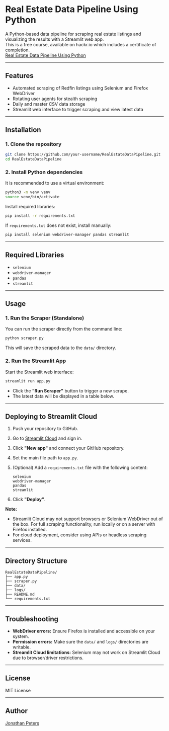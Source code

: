 # Real Estate Data Pipeline Using Python

A Python-based data pipeline for scraping real estate listings and visualizing the results with a Streamlit web app.  
This is a free course, available on hackr.io which includes a certificate of completion.  
[Real Estate Data Pipeline Using Python](https://app.hackr.io/courses/python/data-pipeline)

---

## Features

- Automated scraping of Redfin listings using Selenium and Firefox WebDriver
- Rotating user agents for stealth scraping
- Daily and master CSV data storage
- Streamlit web interface to trigger scraping and view latest data

---

## Installation

### 1. Clone the repository

```sh
git clone https://github.com/your-username/RealEstateDataPipeline.git
cd RealEstateDataPipeline
```

### 2. Install Python dependencies

It is recommended to use a virtual environment:

```sh
python3 -m venv venv
source venv/bin/activate
```

Install required libraries:

```sh
pip install -r requirements.txt
```

If `requirements.txt` does not exist, install manually:

```sh
pip install selenium webdriver-manager pandas streamlit
```

---

## Required Libraries

- `selenium`
- `webdriver-manager`
- `pandas`
- `streamlit`

---

## Usage

### 1. Run the Scraper (Standalone)

You can run the scraper directly from the command line:

```sh
python scraper.py
```

This will save the scraped data to the `data/` directory.

### 2. Run the Streamlit App

Start the Streamlit web interface:

```sh
streamlit run app.py
```

- Click the **"Run Scraper"** button to trigger a new scrape.
- The latest data will be displayed in a table below.

---

## Deploying to Streamlit Cloud

1. Push your repository to GitHub.
2. Go to [Streamlit Cloud](https://streamlit.io/cloud) and sign in.
3. Click **"New app"** and connect your GitHub repository.
4. Set the main file path to `app.py`.
5. (Optional) Add a `requirements.txt` file with the following content:

    ```
    selenium
    webdriver-manager
    pandas
    streamlit
    ```

6. Click **"Deploy"**.

**Note:**  
- Streamlit Cloud may not support browsers or Selenium WebDriver out of the box. For full scraping functionality, run locally or on a server with Firefox installed.
- For cloud deployment, consider using APIs or headless scraping services.

---

## Directory Structure

```
RealEstateDataPipeline/
├── app.py
├── scraper.py
├── data/
├── logs/
├── README.md
└── requirements.txt
```

---

## Troubleshooting

- **WebDriver errors:** Ensure Firefox is installed and accessible on your system.
- **Permission errors:** Make sure the `data/` and `logs/` directories are writable.
- **Streamlit Cloud limitations:** Selenium may not work on Streamlit Cloud due to browser/driver restrictions.

---

## License

MIT License

---

## Author   
[Jonathan Peters](https://github.com/QMS85)
